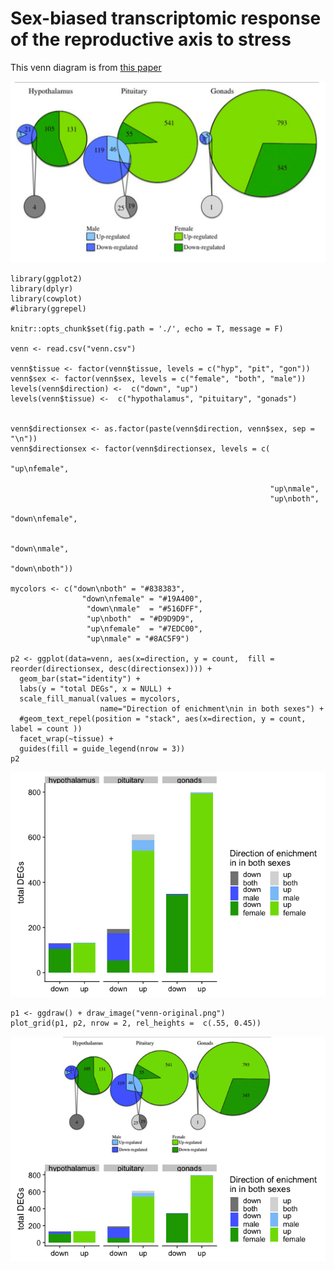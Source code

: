Sex-biased transcriptomic response of the reproductive axis to stress
=====================================================================

This venn diagram is from [this
paper](https://www.sciencedirect.com/science/article/pii/S0018506X17302696?via%3Dihub)

![](venn-original.png)

    library(ggplot2)
    library(dplyr)
    library(cowplot)
    #library(ggrepel)

    knitr::opts_chunk$set(fig.path = './', echo = T, message = F)

    venn <- read.csv("venn.csv")

    venn$tissue <- factor(venn$tissue, levels = c("hyp", "pit", "gon"))
    venn$sex <- factor(venn$sex, levels = c("female", "both", "male"))
    levels(venn$direction) <-  c("down", "up")
    levels(venn$tissue) <-  c("hypothalamus", "pituitary", "gonads")


    venn$directionsex <- as.factor(paste(venn$direction, venn$sex, sep = "\n"))
    venn$directionsex <- factor(venn$directionsex, levels = c(
                                                              "up\nfemale", 
                                                              
                                                              "up\nmale",
                                                              "up\nboth",
                                                              "down\nfemale",
                                                             
                                                              "down\nmale",
                                                                "down\nboth"))

    mycolors <- c("down\nboth" = "#838383",
                    "down\nfemale" = "#19A400", 
                     "down\nmale"  = "#516DFF",
                     "up\nboth"  = "#D9D9D9",
                     "up\nfemale"  = "#7EDC00",
                     "up\nmale" = "#8AC5F9")  

    p2 <- ggplot(data=venn, aes(x=direction, y = count,  fill = reorder(directionsex, desc(directionsex)))) + 
      geom_bar(stat="identity") +
      labs(y = "total DEGs", x = NULL) +
      scale_fill_manual(values = mycolors,
                        name="Direction of enichment\nin in both sexes") +
      #geom_text_repel(position = "stack", aes(x=direction, y = count,  label = count ))
      facet_wrap(~tissue) +
      guides(fill = guide_legend(nrow = 3)) 
    p2

![](./venn-alt-1.png)

    p1 <- ggdraw() + draw_image("venn-original.png")
    plot_grid(p1, p2, nrow = 2, rel_heights =  c(.55, 0.45))

![](./calisi-original-alt-1.png)
